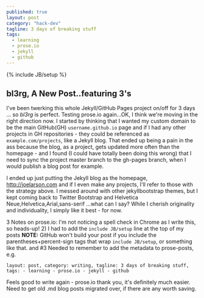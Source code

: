 ```yaml
---
published: true
layout: post
category: "hack-dev"
tagline: 3 days of breaking stuff
tags: 
  - learning
  - prose.io
  - jekyll
  - github
---
```


{% include JB/setup %}

## bl3rg, A New Post..featuring 3's

I've been twerking this whole Jekyll/GitHub Pages project on/off for 3 days ... so *bl3rg* is perfect. Testing prose.io again...OK, I think we're moving in the right direction now. I started by thinking that I wanted my custom domain to be the main GitHub(GH) `username.github.io` page and if I had any other projects in GH repositories - they could be referenced as `example.com/projects`, like a Jekyll blog. That ended up being a pain in the ass because the blog, as a project, gets updated more often than the homepage - and I found (I could have totally been doing this wrong) that I need to sync the project master branch to the gh-pages branch, when I would publish a blog post for example.

I ended up just putting the Jekyll blog as the homepage, http://joelarson.com and if I even make any projects, I'll refer to those with the strategy above. I messed around with other jekyllbootstrap themes, but I kept coming back to Twitter Bootstrap and Helvetica Neue,Helvetica,Arial,sans-serif ...what can I say? While I cherish originality and individuality, I simply like it best - for now.

3 Notes on prose.io: I'm not noticing a spell check in Chrome as I write this, so heads-up! 2) I had to add the `include JB/setup` line at the top of my posts **NOTE:** GitHub won't build your post if you include the parentheses+percent-sign tags that wrap `include JB/setup`, or something like that. and #3 Needed to remember to add the metadata to prose-posts, e.g.

`layout: post, category: writing, tagline: 3 days of breaking stuff, tags: - learning - prose.io - jekyll - github`  

Feels good to write again - prose.io thank you, it's definitely much easier. Need to get old .md blog posts migrated over, if there are any worth saving.